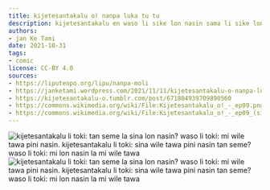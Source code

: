 ```yaml
---
title: kijetesantakalu o! nanpa luka tu tu
description: kijetesantakalu en waso li sike lon nasin sama li sike lon nasin sama
authors:
- jan Ke Tami
date: 2021-10-31
tags:
- comic
license: CC-BY 4.0
sources:
- https://liputenpo.org/lipu/nanpa-moli
- https://janketami.wordpress.com/2021/11/11/kijetesantakalu-o-nanpa-luka-tu-tu/
- https://kijetesantakalu-o.tumblr.com/post/671804939709890560
- https://commons.wikimedia.org/wiki/File:Kijetesantakalu_o!_-_ep09.png
- https://commons.wikimedia.org/wiki/File:Kijetesantakalu_o!_-_ep09_(sitelen_pona).png
---
```


![kijetesantakalu li toki: tan seme la sina lon nasin? waso li toki: mi wile tawa pini nasin. kijetesantakalu li toki: sina wile tawa pini nasin tan seme? waso li toki: mi lon nasin la mi wile tawa](https://upload.wikimedia.org/wikipedia/commons/0/0a/Kijetesantakalu_o%21_-_ep09.png)
![kijetesantakalu li toki: tan seme la sina lon nasin? waso li toki: mi wile tawa pini nasin. kijetesantakalu li toki: sina wile tawa pini nasin tan seme? waso li toki: mi lon nasin la mi wile tawa](https://upload.wikimedia.org/wikipedia/commons/9/92/Kijetesantakalu_o%21_-_ep09_%28sitelen_pona%29.png)